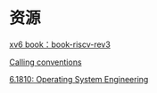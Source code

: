 # 资源

[xv6 book：book-riscv-rev3](https://pdos.csail.mit.edu/6.828/2023/xv6/book-riscv-rev3.pdf)

[Calling conventions](https://pdos.csail.mit.edu/6.828/2023/readings/riscv-calling.pdf)

[6.1810: Operating System Engineering](https://pdos.csail.mit.edu/6.828/2023/index.html)